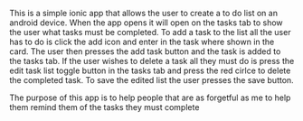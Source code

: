 This is a simple ionic app  that allows the user to create a to do list on an android device.
When the app opens it will open on the tasks tab to show the user what tasks must be completed.
To add a task to the list all the user has to do is click the add icon and enter in the task where shown in the card.
The user then presses the add task button and the task is added to the tasks tab. 
If the user wishes to delete a task all they must do is press the edit task list toggle button in the tasks tab and press the red cirlce to delete the completed task.
To save the edited list the user presses the save button.

The purpose of this app is to help people that are as forgetful as me to help them remind them of the tasks they must complete
